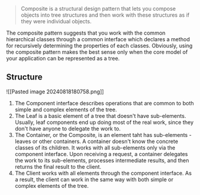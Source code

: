 > Composite is a structural design pattern that lets you compose objects into tree structures and then work with these structures as if they were individual objects.

The composite pattern suggests that you work with the common hierarchical classes through a common interface which declares a method for recursively determining the properties of each classes. Obviously, using the composite pattern makes the best sense only when the core model of your application can be represented as a tree.
## Structure
![[Pasted image 20240818180758.png]]
1. The Component interface describes operations that are common to both simple and complex elements of the tree.
2. The Leaf is a basic element of a tree that doesn't have sub-elements. Usually, leaf components end up doing most of the real work, since they don't have anyone to delegate the work to.
3. The Container, or the Composite, is an element taht has sub-elements - leaves or other containers. A container doesn't know the concrete classes of its children. It works with all sub-elements only via the component interface.
   Upon receiving a request, a container delegates the work to its sub-elements, processes intermediate results, and then returns the final result to the client.
4. The Client works with all elements through the component interface. As a result, the client can work in the same way with both simple or complex elements of the tree.